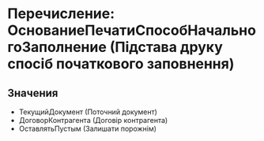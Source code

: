 ﻿# Перечисление: ОснованиеПечатиСпособНачальногоЗаполнение (Підстава друку спосіб початкового заповнення)

## Значения

- ТекущийДокумент (Поточний документ)
- ДоговорКонтрагента (Договір контрагента)
- ОставлятьПустым (Залишати порожнім)

